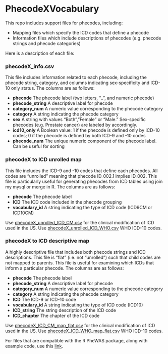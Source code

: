# PhecodeXVocabulary
This repo includes support files for phecodes, including:

- Mapping files which specify the ICD codes that define a phecode
- Information files which include descriptions of phecodes (e.g. phecode strings and phecode categories)

Here is a description of each file:

### phecodeX_info.csv

This file includes information related to each phecode, including the phecode string, category, and columns indicating sex-specificity and ICD-10 only status. The columns are as follows:

- <b>phecode</b>  The phecode label (two letters, “_”, and numeric phecode)
- <b>phecode_string</b> A descriptive label for phecode
- <b>category_num</b>   A numeric value corresponding to the phecode category
- <b>category</b>              A string indicating the phecode category
- <b>sex</b>                         A string with values “Both”,”Female” or “Male.” Sex-specific phecodes (e.g. Prostate cancer) are labeled by accordingly.
- <b>icd10_only</b>          A Boolean value: 1 if the phecode is defined only by ICD-10 codes; 0 if the phecode is defined by both ICD-9 and -10 codes
- <b>phecode_num</b>   The unique numeric component of the phecode label. Can be useful for sorting


### phecodeX to ICD unrolled map
 
This file includes the ICD-9 and -10 codes that define each phecodes. All codes are “unrolled” meaning that phecode ID_002.1 implies ID_002.
This file is particularly useful for generating phecodes from ICD tables using join my mysql or merge in R. The columns are as follows:
 
- <b>phecode</b>               The phecode label
- <b>ICD</b>                         The ICD code included in the phecode grouping
- <b>vocabulary_id</b>        A string indicating the type of ICD code (ICD9CM or ICD10CM)

Use [phecodeX_unrolled_ICD_CM.csv](https://github.com/PheWAS/PhecodeXVocabulary/blob/main/PhecodeX%20(version%201.0)/phecodeX_unrolled_ICD_CM.csv) for the clinical modification of ICD used in the US. Use [phecodeX_unrolled_ICD_WHO.csv](https://github.com/PheWAS/PhecodeXVocabulary/blob/main/PhecodeX%20(version%201.0)/phecodeX_unrolled_ICD_WHO.csv) WHO ICD-10 codes.

### phecodeX to ICD descriptive map
A highly descriptive file that includes both phecode strings and ICD descriptions. This file is “flat” (i.e. not “unrolled”) such that child codes are not mapped to parents. This file is useful for examining which ICDs that inform a particular phecode. The columns are as follows:
 
- <b>phecode</b>               The phecode label
- <b>phecode_string</b> A descriptive label for phecode
- <b>category_num</b>   A numeric value corresponding to the phecode category
- <b>category</b>              A string indicating the phecode category
- <b>ICD</b>                         The ICD-9 or ICD-10 code
- <b>vocabulary_id</b>          A string indicating the type of ICD code (ICD10)
- <b>ICD_string</b>           The string description of the ICD code
- <b>ICD_chapter</b>       The chapter of the ICD code

Use [phecodeX_ICD_CM_map_flat.csv](https://github.com/PheWAS/PhecodeXVocabulary/blob/main/PhecodeX%20(version%201.0)/phecodeX_ICD_CM_map_flat.csv) for the clinical modification of ICD used in the US. Use [phecodeX_ICD_WHO_map_flat.csv](https://github.com/PheWAS/PhecodeXVocabulary/blob/main/PhecodeX%20(version%201.0)/phecodeX_ICD_WHO_map_flat.csv) WHO ICD-10 codes.

For files that are compatible with the R PheWAS package, along with example code, use this [link](https://github.com/PheWAS/PhecodeX).
